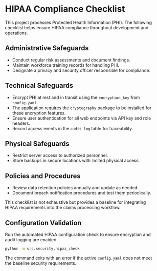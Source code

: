 # HIPAA Compliance Checklist

This project processes Protected Health Information (PHI). The following checklist helps ensure HIPAA compliance throughout development and operations.

## Administrative Safeguards
- Conduct regular risk assessments and document findings.
- Maintain workforce training records for handling PHI.
- Designate a privacy and security officer responsible for compliance.

## Technical Safeguards
- Encrypt PHI at rest and in transit using the `encryption_key` from `config.yaml`.
- The application requires the `cryptography` package to be installed for these
  encryption features.
- Ensure user authentication for all web endpoints via API key and role headers.
- Record access events in the `audit_log` table for traceability.

## Physical Safeguards
- Restrict server access to authorized personnel.
- Store backups in secure locations with limited physical access.

## Policies and Procedures
- Review data retention policies annually and update as needed.
- Document breach notification procedures and test them periodically.

This checklist is not exhaustive but provides a baseline for integrating HIPAA requirements into the claims processing workflow.

## Configuration Validation
Run the automated HIPAA configuration check to ensure encryption and audit logging are enabled.

```bash
python -m src.security.hipaa_check
```

The command exits with an error if the active `config.yaml` does not meet the baseline security requirements.

